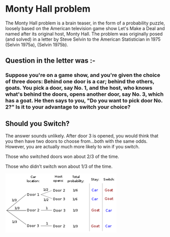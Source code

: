 # Monty Hall problem

The Monty Hall problem is a brain teaser, in the form of a probability puzzle, loosely based on the American television game show Let's Make a Deal and named after its original host, Monty Hall. The problem was originally posed (and solved) in a letter by Steve Selvin to the American Statistician in 1975 (Selvin 1975a), (Selvin 1975b).

## Question in the letter was :-

### Suppose you're on a game show, and you're given the choice of three doors: Behind one door is a car; behind the others, goats. You pick a door, say No. 1, and the host, who knows what's behind the doors, opens another door, say No. 3, which has a goat. He then says to you, "Do you want to pick door No. 2?" Is it to your advantage to switch your choice?

## Should you Switch?

The answer sounds unlikely. After door 3 is opened, you would think that you then have two doors to choose from…both with the same odds. However, you are actually much more likely to win if you switch.

Those who switched doors won about 2/3 of the time.

Those who didn’t switch won about 1/3 of the time.

<img src = "img.png">


